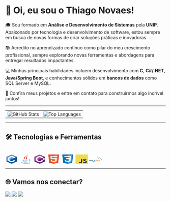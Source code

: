 # 👋 Oi, eu sou o Thiago Novaes!

🎓 Sou formado em **Análise e Desenvolvimento de Sistemas** pela **UNIP**. Apaixonado por tecnologia e desenvolvimento de software, estou sempre em busca de novas formas de criar soluções práticas e inovadoras.

📚 Acredito no aprendizado contínuo como pilar do meu crescimento profissional, sempre explorando novas ferramentas e abordagens para entregar resultados impactantes.

💻 Minhas principais habilidades incluem desenvolvimento com **C**, **C#/.NET**, **Java/Spring Boot**, e conhecimentos sólidos em **bancos de dados** como SQL Server e MySQL. 

🔗 Confira meus projetos e entre em contato para construirmos algo incrível juntos! 

---

<table align="center">
  <tr>
    <td>
      <img src="https://github-readme-stats.vercel.app/api?username=thiago20Nc&show_icons=true&theme=dark" alt="GitHub Stats" height="200" />
    </td>
    <td>
      <img src="https://github-readme-stats.vercel.app/api/top-langs/?username=thiago20Nc&layout=compact&theme=dark" alt="Top Languages" height="200" />
    </td>
  </tr>
</table>

---

## 🛠️ Tecnologias e Ferramentas

<div style="display: inline_block"><br>
  <img align="center" alt="Thiago-C" height="30" width="40" src="https://raw.githubusercontent.com/devicons/devicon/master/icons/c/c-original.svg">
  <img align="center" alt="Thiago-Java" height="30" width="40" src="https://raw.githubusercontent.com/devicons/devicon/master/icons/java/java-original.svg">
  <img align="center" alt="Thiago-Csharp" height="30" width="40" src="https://raw.githubusercontent.com/devicons/devicon/master/icons/csharp/csharp-original.svg">
  <img align="center" alt="Thiago-HTML" height="30" width="40" src="https://raw.githubusercontent.com/devicons/devicon/master/icons/html5/html5-original.svg">
  <img align="center" alt="Thiago-CSS" height="30" width="40" src="https://raw.githubusercontent.com/devicons/devicon/master/icons/css3/css3-original.svg">
  <img align="center" alt="Thiago-JS" height="30" width="40" src="https://raw.githubusercontent.com/devicons/devicon/master/icons/javascript/javascript-original.svg">
  <img align="center" alt="Thiago-SQL" height="30" width="40" src="https://raw.githubusercontent.com/devicons/devicon/master/icons/mysql/mysql-original-wordmark.svg">
</div>

---

## 🌐 Vamos nos conectar?

<div> 
  <a href="https://www.instagram.com/thiagonovaesc_" target="_blank"><img src="https://img.shields.io/badge/-Instagram-%23E4405F?style=for-the-badge&logo=instagram&logoColor=white" target="_blank"></a>
   <a href = "mailto:carvalhonthiago25@gmail.com"><img src="https://img.shields.io/badge/-Gmail-%23333?style=for-the-badge&logo=gmail&logoColor=white" target="_blank"></a>
  <a href="https://www.linkedin.com/in/thiago-novaes-carvalho-2b030a244/" target="_blank"><img src="https://img.shields.io/badge/-LinkedIn-%230077B5?style=for-the-badge&logo=linkedin&logoColor=white" target="_blank"></a> 
</div>
